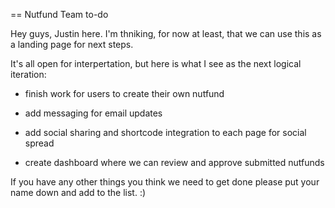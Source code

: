 == Nutfund Team to-do

Hey guys, Justin here. I'm thniking, for now at least, that we can use this as a landing page for next steps.

It's all open for interpertation, but here is what I see as the next logical iteration:

* finish work for users to create their own nutfund

* add messaging for email updates

* add social sharing and shortcode integration to each page for social spread

* create dashboard where we can review and approve submitted nutfunds

If you have any other things you think we need to get done please put your name down and add to the list. :)
